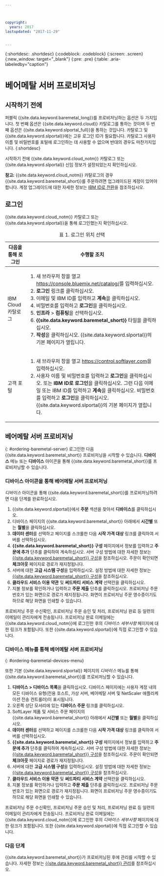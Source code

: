 ```yaml
---



copyright:
  years: 2017
lastupdated: "2017-11-29"


---
```


{:shortdesc: .shortdesc}
{:codeblock: .codeblock}
{:screen: .screen}
{:new_window: target="_blank"}
{:pre: .pre}
{:table: .aria-labeledby="caption"}

# 베어메탈 서버 프로비저닝

## 시작하기 전에
퍼블릭 {{site.data.keyword.baremetal_long}}를 프로비저닝하는 옵션은 두 가지입니다. 첫 번째 옵션은 {{site.data.keyword.cloud}} 카탈로그를 통하는 것이며 두 번째 옵션은 {{site.data.keyword.slportal_full}}을 통하는 것입니다. 카탈로그 및 {{site.data.keyword.slportal}}에는 고유 로그인 ID가 필요합니다. 카탈로그 사용자 이름 및 비밀번호를 포털에 로그인하는 데 사용할 수 없으며 반대의 경우도 마찬가지입니다.
{:shortdesc}

시작하기 전에 {{site.data.keyword.cloud_notm}} 카탈로그 또는 {{site.data.keyword.slportal}} 신임 정보가 설정되었는지 확인하십시오.

**참고:** {{site.data.keyword.cloud_notm}} 카탈로그의 경우 {{site.data.keyword.baremetal_short}}를 주문하려면 업그레이드된 계정이 있어야 합니다. 계정 업그레이드에 대한 자세한 정보는 [IBM ID로 전환](https://console.ng.bluemix.net/docs/admin/softlayerlink.html)을 참조하십시오.

## 로그인
{{site.data.keyword.cloud_notm}} 카탈로그 또는 {{site.data.keyword.slportal}}을 통해 로그인했는지 확인하십시오.

  <table>
   <CAPTION>표 1. 로그인 위치 선택</CAPTION>
   <THEAD>
   <TR>
   <th>다음을 통해 로그인</th>
   <th>수행할 조치</th>
   </TR>
   </THEAD>
   <TBODY>
   <tr>
   <td>IBM Cloud 카탈로그</td>
   <td>
   <ol>
   <li>새 브라우저 창을 열고 <a href="https://console.bluemix.net/catalog/">https://console.bluemix.net/catalog/</a>를 입력하십시오.</li>
   <li><b>로그인</b> 링크를 클릭하십시오. </li>
   <li>이메일 및 IBM ID를 입력하고 <b>계속</b>을 클릭하십시오.</li>
   <li>비밀번호를 입력하고 <b>로그인</b>을 클릭하십시오.</li>
   <li><b>인프라</b> > <b>컴퓨팅</b>을 선택하십시오.</li>
   <li><b>{{site.data.keyword.baremetal_short}}</b> 타일을 클릭하십시오.</li>
   <li><b>작성</b>을 클릭하십시오. {{site.data.keyword.slportal}}의 기본 페이지가 열립니다.</li>
   </ol>
   </td>
   </tr>
   <tr>
   <td>고객 포털</td>
   <td>
   <ol>
   <li>새 브라우저 창을 열고 <a href="https://control.softlayer.com">https://control.softlayer.com</a>을 입력하십시오.</li>
   <li>사용자 이름 및 비밀번호를 입력하고 <b>로그인</b>을 클릭하십시오. 또는 <b>IBM ID로 로그인</b>을 클릭하십시오. 그런 다음 이메일 또는 IBM ID를 입력하고 <b>계속</b>을 클릭하십시오. 비밀번호를 입력하고 <b>로그인</b>을 클릭하십시오. {{site.data.keyword.slportal}}의 기본 페이지가 열립니다.</li>
   </ol>
   </td>
   </tr>
   </TBODY>
   </table>

## 베어메탈 서버 프로비저닝
{: #ordering-baremetal-server}
로그인한 다음 {{site.data.keyword.baremetal_short}} 프로비저닝을 시작할 수 있습니다. **디바이스** 메뉴 또는 **디바이스** 아이콘을 통해 {{site.data.keyword.baremetal_short}}를 프로비저닝할 수 있습니다.

### 디바이스 아이콘을 통해 베어메탈 서버 프로비저닝
*디바이스* 아이콘을 통해 {{site.data.keyword.baremetal_short}}를 프로비저닝하려면 다음 단계를 완료하십시오.

1.  {{site.data.keyword.slportal}}에서 **주문** 섹션을 찾아서 **디바이스**를 클릭하십시오.
2.  디바이스 페이지의 {{site.data.keyword.baremetal_short}} 아래에서 **시간별** 또는 **월별**을 클릭하십시오.
3.  **데이터 센터**를 선택하고 페이지를 스크롤한 다음 **시작 가격 대상** 링크를 클릭하여 서버를 선택하십시오.
4.  **{{site.data.keyword.baremetal_short}} 구성** 페이지에서 정보를 입력하고 **주문에 추가** 단추를 클릭하여 계속하십시오. 서버 구성 방법에 대한 자세한 정보는 [{{site.data.keyword.baremetal_short}} 구성](../bare-metal/configuring.html)을 참조하십시오. 주문이 확인되면 **체크아웃** 페이지로 경로가 재지정됩니다.
5.  서버에 대한 **고급 시스템 구성**을 입력하십시오. 설정 방법에 대한 자세한 정보는 [{{site.data.keyword.baremetal_short}} 구성](../bare-metal/configuring.html)을 참조하십시오.
6.  **클라우드 서비스 이용 약관** 및 **써드파티 서비스 계약** 선택란을 클릭하십시오.
7.  지불 정보를 확인하거나 입력하고 **주문 제출** 단추를 클릭하십시오. 프로비저닝 주문 번호가 있는 화면으로 경로가 재지정됩니다. 화면이 프로비저닝 주문 영수증이기도 하므로 해당 화면을 인쇄할 수 있습니다.

 프로비저닝 주문 수신확인, 프로비저닝 주문 승인 및 처리, 프로비저닝 완료 등 일련의 이메일이 관리자에게 전송됩니다. 프로비저닝 완료 이메일에는 {{site.data.keyword.cloud_notm}}에 로그인한 후의 *디바이스 세부사항* 페이지에 대한 링크가 포함됩니다. 또한 {{site.data.keyword.slportal}}에 직접 로그인할 수 있습니다.

### 디바이스 메뉴를 통해 베어메탈 서버 프로비저닝
{: #ordering-baremetal-devices-menu}

또한 기본 {{site.data.keyword.slportal}} 페이지의 *디바이스* 메뉴를 통해 {{site.data.keyword.baremetal_short}}를 프로비저닝할 수 있습니다.

1. **디바이스 > 디바이스 목록**을 클릭하십시오. 디바이스 페이지에는 사용자 계정 내의 모든 디바이스 유형(전용 호스트, 가상 서버, 베어메탈 서버 및 NetScaler 애플리케이션 전송 컨트롤러)이 표시됩니다.
2. 오른쪽 상단 모서리에 있는 **디바이스 주문** 링크를 클릭하십시오.
3. SoftLayer 제품 및 서비스 주문 페이지의 {{site.data.keyword.baremetal_short}} 아래에서 **시간별** 또는 **월별**을 클릭하십시오.
4. **데이터 센터**를 선택하고 페이지를 스크롤한 다음 **시작 가격 대상** 링크를 클릭하여 서버를 선택하십시오.
5.  **{{site.data.keyword.baremetal_short}} 구성** 페이지에서 정보를 입력하고 **주문에 추가** 단추를 클릭하여 계속하십시오. 서버 구성 방법에 대한 자세한 정보는 [{{site.data.keyword.baremetal_short}} 구성](../bare-metal/configuring.html)을 참조하십시오. 주문이 확인되면 **체크아웃** 페이지로 경로가 재지정됩니다.
6.  서버에 대한 **고급 시스템 구성**을 입력하십시오. 설정 방법에 대한 자세한 정보는 [{{site.data.keyword.baremetal_short}} 구성](../bare-metal/configuring.html)을 참조하십시오.
7. **클라우드 서비스 이용 약관** 및 **써드파티 서비스 계약** 선택란을 클릭하십시오.
8. 지불 정보를 확인하거나 입력하고 **주문 제출** 단추를 클릭하십시오. 프로비저닝 주문 번호가 있는 화면으로 경로가 재지정됩니다. 화면이 프로비저닝 주문 영수증이기도 하므로 해당 화면을 인쇄할 수 있습니다.

프로비저닝 주문 수신확인, 프로비저닝 주문 승인 및 처리, 프로비저닝 완료 등 일련의 이메일이 관리자에게 전송됩니다. 프로비저닝 완료 이메일에는 {{site.data.keyword.cloud_notm}}에 로그인한 후의 *디바이스 세부사항* 페이지에 대한 링크가 포함됩니다. 또한 {{site.data.keyword.slportal}}에 직접 로그인할 수 있습니다.

### 다음 단계
{{site.data.keyword.baremetal_short}}가 프로비저닝된 후에 관리를 시작할 수 있습니다. 자세한 정보는 [{{site.data.keyword.baremetal_short}} 관리](../bare-metal/managing.html)를 참조하십시오.
